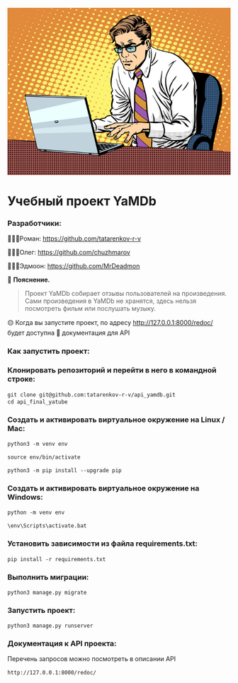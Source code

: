![Документация](head.jpeg)


# Учебный проект YaMDb

### Разработчики:
👨🏻‍💻Роман: https://github.com/tatarenkov-r-v

👨🏼‍💻Олег: https://github.com/chuzhmarov

👨🏽‍💻Эдмоон: https://github.com/MrDeadmon

:small_orange_diamond: **Пояснение.**
> Проект YaMDb собирает отзывы пользователей на произведения. Сами произведения в YaMDb не хранятся, здесь нельзя посмотреть фильм или послушать музыку.

:yellow_circle: Когда вы запустите проект, по адресу  http://127.0.0.1:8000/redoc/ будет доступна :book: документация для API
### Как запустить проект:

### Клонировать репозиторий и перейти в него в командной строке:

```
git clone git@github.com:tatarenkov-r-v/api_yamdb.git
cd api_final_yatube
```

### Cоздать и активировать виртуальное окружение на Linux / Mac:

```
python3 -m venv env
```

```
source env/bin/activate
```

```
python3 -m pip install --upgrade pip
```

### Cоздать и активировать виртуальное окружение на Windows:

```
python -m venv env
```
```
\env\Scripts\activate.bat
```
### Установить зависимости из файла requirements.txt:

```
pip install -r requirements.txt
```

### Выполнить миграции:

```
python3 manage.py migrate
```

### Запустить проект:

```
python3 manage.py runserver

```

### Документация к API проекта:

Перечень запросов можно посмотреть в описании API

```
http://127.0.0.1:8000/redoc/
```